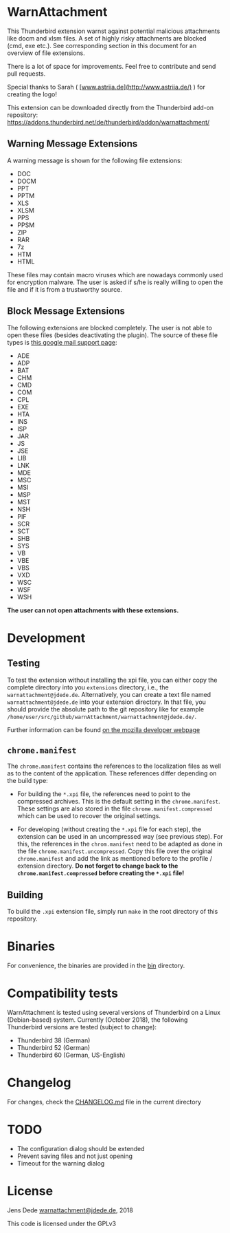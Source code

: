 WarnAttachment
==============

This Thunderbird extension warnst against potential malicious attachments like
docm and xlsm files. A set of highly risky attachments are blocked (cmd, exe
etc.). See corresponding section in this document for an overview of file
extensions.

There is a lot of space for improvements. Feel free to contribute and send pull
requests.

Special thanks to Sarah ( [www.astriia.de](http://www.astriia.de/) ) for
creating the logo!

This extension can be downloaded directly from the Thunderbird add-on repository: https://addons.thunderbird.net/de/thunderbird/addon/warnattachment/

Warning Message Extensions
--------------------------

A warning message is shown for the following file extensions:

* DOC
* DOCM
* PPT
* PPTM
* XLS
* XLSM
* PPS
* PPSM
* ZIP
* RAR
* 7z
* HTM
* HTML

These files may contain macro viruses which are nowadays commonly used for
encryption malware. The user is asked if s/he is really willing to open the
file and if it is from a trustworthy source.

Block Message Extensions
------------------------

The following extensions are blocked completely. The user is not able to open
these files (besides deactivating the plugin). The source of these file types
is [this google mail support page](https://support.google.com/mail/answer/6590):

* ADE
* ADP
* BAT
* CHM
* CMD
* COM
* CPL
* EXE
* HTA
* INS
* ISP
* JAR
* JS
* JSE
* LIB
* LNK
* MDE
* MSC
* MSI
* MSP
* MST
* NSH
* PIF
* SCR
* SCT
* SHB
* SYS
* VB
* VBE
* VBS
* VXD
* WSC
* WSF
* WSH

**The user can not open attachments with these extensions.**

Development
===========

Testing
-------

To test the extension without installing the xpi file, you can either copy the
complete directory into you `extensions` directory, i.e., the
`warnattachment@jdede.de`. Alternatively, you can create a text file named
`warnattachment@jdede.de` into your extension directory. In that file, you
should provide the absolute path to the git repository like for example
`/home/user/src/github/warnAttachment/warnattachment@jdede.de/`.

Further information can be found [on the mozilla developer webpage](https://developer.mozilla.org/en-US/Add-ons/Thunderbird/Building_a_Thunderbird_extension_7:_Installation)

`chrome.manifest`
-----------------

The `chrome.manifest` contains the references to the localization files as well
as to the content of the application. These references differ depending on the
build type:

* For building the `*.xpi` file, the references need to point to the compressed
  archives. This is the default setting in the `chrome.manifest`. These
  settings are also stored in the file `chrome.manifest.compressed` which can
  be used to recover the original settings.

* For developing (without creating the `*.xpi` file for each step), the
  extension can be used in an uncompressed way (see previous step). For this,
  the references in the `chrom.manifest` need to be adapted as done in the file
  `chrome.manifest.uncompressed`. Copy this file over the original
  `chrome.manifest` and add the link as mentioned before to the profile /
  extension directory. **Do not forget to change back to the
  `chrome.manifest.compressed` before creating the `*.xpi` file!**

Building
--------

To build the `.xpi` extension file, simply run `make` in the root directory of
this repository.

Binaries
========

For convenience, the binaries are provided in the [bin](bin) directory.

Compatibility tests
===================

WarnAttachment is tested using several versions of Thunderbird on a Linux (Debian-based) system. Currently (October 2018), the following Thunderbird versions are tested (subject to change):

* Thunderbird 38 (German)
* Thunderbird 52 (German)
* Thunderbird 60 (German, US-English)


Changelog
=========

For changes, check the [CHANGELOG.md](CHANGELOG.md) file in the current directory

TODO
====

* The configuration dialog should be extended
* Prevent saving files and not just opening
* Timeout for the warning dialog

License
=======

Jens Dede <warnattachment@jdede.de>, 2018

This code is licensed under the GPLv3


